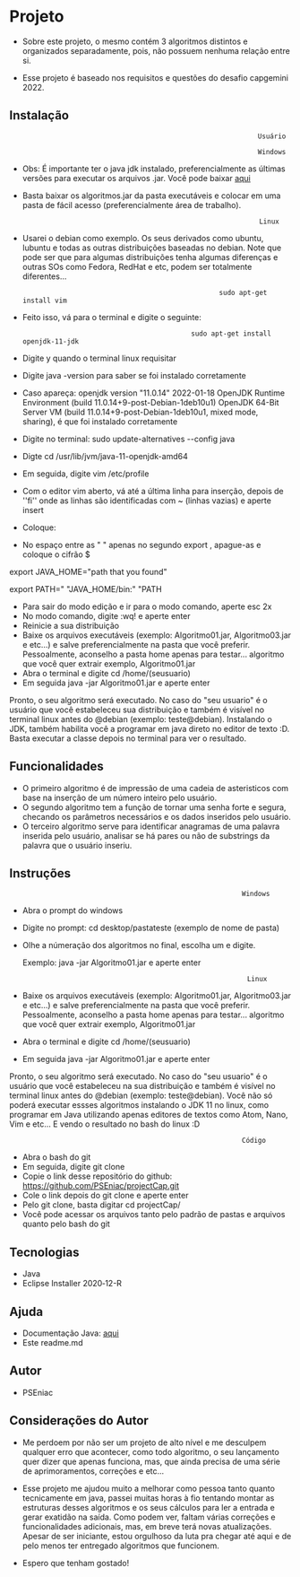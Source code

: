 # Projeto

- Sobre este projeto, o mesmo contém 3 algoritmos distintos e organizados separadamente, pois, não possuem nenhuma relação entre si.

- Esse projeto é baseado nos requisitos e questões do desafio capgemini 2022.

## Instalação

                                                                  Usuário

                                                                  Windows

* Obs: É importante ter o java jdk instalado, preferencialmente as últimas versões para executar os arquivos .jar. Você pode baixar [aqui](https://www.oracle.com/br/java/technologies/javase/jdk11-archive-downloads.html)

* Basta baixar os algoritmos.jar da pasta executáveis e colocar em uma pasta de fácil acesso (preferencialmente área de trabalho).


                                                                 Linux
* Usarei o debian como exemplo. Os seus derivados como ubuntu, lubuntu e todas as outras distribuições baseadas no debian. Note que pode ser que para algumas distribuições tenha algumas diferenças e outras SOs como Fedora, RedHat e etc, podem ser totalmente diferentes...


                                                       sudo apt-get install vim

* Feito isso, vá para o terminal e digite o seguinte:


                                                sudo apt-get install openjdk-11-jdk


* Digite y quando o terminal linux requisitar
* Digite java -version para saber se foi instalado corretamente
* Caso apareça: openjdk version "11.0.14" 2022-01-18
OpenJDK Runtime Environment (build 11.0.14+9-post-Debian-1deb10u1)
OpenJDK 64-Bit Server VM (build 11.0.14+9-post-Debian-1deb10u1, mixed mode, sharing), é que foi instalado corretamente

* Digite no terminal: sudo update-alternatives --config java

* Digte cd /usr/lib/jvm/java-11-openjdk-amd64 
* Em seguida, digite vim /etc/profile
* Com o editor vim aberto, vá até a última linha para inserção, depois de ''fi'' onde as linhas são identificadas com ~ (linhas vazias) e aperte insert
* Coloque:

* No espaço entre as " " apenas no segundo export ,  apague-as e coloque o cifrão $ 

export JAVA_HOME="path that you found"

export PATH=" "JAVA_HOME/bin:" "PATH

* Para sair do modo edição e ir para o modo comando, aperte esc 2x
* No modo comando, digite :wq! e aperte enter
* Reinicie a sua distribuição
* Baixe os arquivos executáveis (exemplo: Algoritmo01.jar, Algoritmo03.jar e etc...) e salve preferencialmente na pasta que você preferir. Pessoalmente, aconselho a pasta home apenas para testar...
algoritmo que você quer extrair exemplo, Algoritmo01.jar
* Abra o terminal e digite cd /home/(seusuario)
* Em seguida java -jar Algoritmo01.jar e aperte enter


Pronto, o seu algoritmo será executado. No caso do "seu usuario" é o usuário que você estabeleceu sua distribuição e também é visível no terminal linux antes do @debian (exemplo: teste@debian). Instalando o JDK, também habilita você a programar em java direto no editor de texto :D. Basta executar a classe depois no terminal para ver o resultado.


## Funcionalidades

- O primeiro algoritmo é de impressão de uma cadeia de asteristicos com base na inserção de um número inteiro pelo usuário.
- O segundo algoritmo  tem a função de tornar uma senha forte e segura, checando os parâmetros necessários e os dados inseridos pelo usuário.
- O terceiro algoritmo serve para identificar anagramas de uma palavra inserida pelo usuário, analisar se há pares ou não de substrings da palavra que o usuário inseriu.
 

## Instruções

                                                              Windows

* Abra o prompt do windows

*  Digite no prompt: cd desktop/pastateste (exemplo de nome de pasta)

* Olhe a númeração dos algoritmos no final, escolha um e digite. 

  Exemplo: java -jar Algoritmo01.jar e aperte enter

                                                              Linux

* Baixe os arquivos executáveis (exemplo: Algoritmo01.jar, Algoritmo03.jar e etc...) e salve preferencialmente na pasta que você preferir. Pessoalmente, aconselho a pasta home apenas para testar...
algoritmo que você quer extrair exemplo, Algoritmo01.jar
* Abra o terminal e digite cd /home/(seusuario)
* Em seguida java -jar Algoritmo01.jar e aperte enter


Pronto, o seu algoritmo será executado. No caso do "seu usuario" é o usuário que você estabeleceu na sua distribuição e também é visível no terminal linux antes do @debian (exemplo: teste@debian). Você não só poderá executar essses algoritmos instalando o JDK 11 no linux, como programar em Java utilizando apenas editores de textos como Atom, Nano, Vim e etc... E vendo o resultado no bash do linux :D

                                                              Código

- Abra o bash do git
- Em seguida, digite git clone
- Copie o link desse repositório do github: https://github.com/PSEniac/projectCap.git
- Cole o link depois do git clone e aperte enter
- Pelo git clone, basta digitar cd projectCap/ 
- Você pode acessar os arquivos tanto pelo padrão de pastas e arquivos quanto pelo bash do git


## Tecnologias

* Java
* Eclipse Installer 2020‑12-R

## Ajuda
- Documentação Java: [aqui](https://docs.oracle.com/javase/10/)
- Este readme.md

## Autor

- PSEniac

## Considerações do Autor

- Me perdoem por não ser um projeto de alto nível e me desculpem qualquer erro que acontecer, como todo algoritmo, o seu lançamento quer dizer que apenas funciona, mas, que ainda precisa de uma série de aprimoramentos, correções e etc...

- Esse projeto me ajudou muito a melhorar como pessoa tanto quanto tecnicamente em java, passei muitas horas à fio tentando montar as estruturas desses algoritmos e os seus cálculos para ler a entrada e gerar exatidão na saída. Como podem ver, faltam várias correções e funcionalidades adicionais, mas, em breve terá novas atualizações. Apesar de ser iniciante, estou orgulhoso da luta pra chegar até aqui e de pelo menos ter entregado algoritmos que funcionem.

- Espero que tenham gostado!

